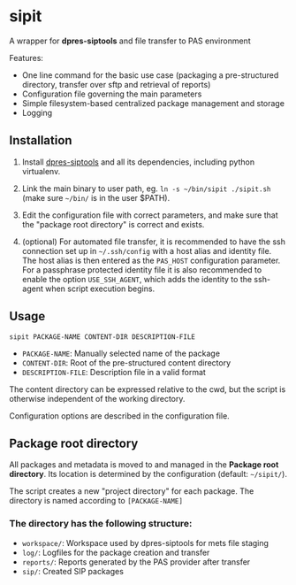 sipit
=====

A wrapper for **dpres-siptools** and file transfer to PAS environment

Features:

- One line command for the basic use case (packaging a pre-structured directory, transfer over sftp and retrieval of reports)
- Configuration file governing the main parameters
- Simple filesystem-based centralized package management and storage
- Logging


Installation
------------

1. Install [dpres-siptools](https://github.com/Digital-Preservation-Finland/dpres-siptools)
and all its dependencies, including python virtualenv.

2. Link the main binary to user path, eg. `ln -s ~/bin/sipit ./sipit.sh`
(make sure `~/bin/` is in the user $PATH). 

3. Edit the configuration file with correct parameters, and make sure
that the "package root directory" is correct and exists.

4. (optional) For automated file transfer, it is
recommended to have the ssh connection set up in `~/.ssh/config` with
a host alias and identity file. The host alias is then entered as the
`PAS_HOST` configuration parameter. For a passphrase protected identity
file it is also recommended to enable the option `USE_SSH_AGENT`, which
adds the identity to the ssh-agent when script execution begins.


Usage
-----

`sipit PACKAGE-NAME CONTENT-DIR DESCRIPTION-FILE`

- `PACKAGE-NAME`: Manually selected name of the package
- `CONTENT-DIR`: Root of the pre-structured content directory
- `DESCRIPTION-FILE`: Description file in a valid format

The content directory can be expressed relative to the cwd, but the
script is otherwise independent of the working directory.

Configuration options are described in the configuration file.


Package root directory
----------------------

All packages and metadata is moved to and managed in the **Package root
directory**. Its location is determined by the configuration
(default: `~/sipit/`).

The script creates a new "project directory" for each package.
The directory is named according to `[PACKAGE-NAME]`

### The directory has the following structure: 

- `workspace/`: Workspace used by dpres-siptools for mets file staging
- `log/`: Logfiles for the package creation and transfer
- `reports/`: Reports generated by the PAS provider after transfer
- `sip/`: Created SIP packages
